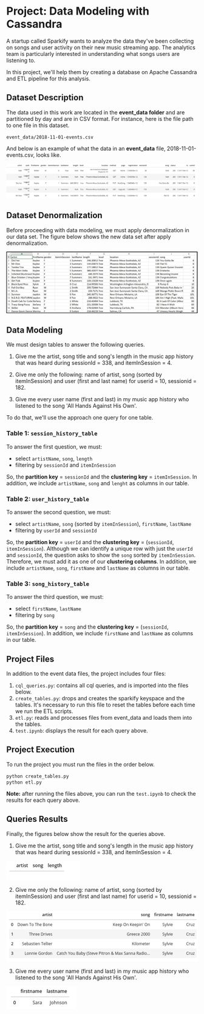 # Project: Data Modeling with Cassandra

A startup called Sparkify wants to analyze the data they've been collecting on songs and user activity on their new music streaming app. 
The analytics team is particularly interested in understanding what songs users are listening to.

In this project, we'll help them by creating a database on Apache Cassandra and ETL pipeline for this analysis.

## Dataset Description
The data used in this work are located in the **event_data folder** and are partitioned by day and are in CSV format. 
For instance, here is the file path to one file in this dataset.

```
event_data/2018-11-01-events.csv
```

And below is an example of what the data in an **event_data** file, 2018-11-01-events.csv, looks like.

![event-datafile](images/image_event_datafile.jpg)

## Dataset Denormalization
Before proceeding with data modeling, we must apply denormalization in our data set. The figure below shows the new data set after apply denormalization.

![event-datafile](images/image_event_datafile_new.jpg)


## Data Modeling
We must design tables to answer the following queries.

1. Give me the artist, song title and song's length in the music app history that was heard during sessionId = 338, and itemInSession = 4.

2. Give me only the following: name of artist, song (sorted by itemInSession) and user (first and last name) for userid = 10, sessionid = 182.

3. Give me every user name (first and last) in my music app history who listened to the song 'All Hands Against His Own'.

To do that, we'll use the approach one query for one table.

### Table 1: `session_history_table`
To answer the first question, we must:
- select `artistName`, `song`, `length`
- filtering by `sessionId` and `itemInSession`

So, the **partition key** = `sessionId` and the **clustering key** = `itemInSession`. In addition, we include `artistName`, `song` and `lenght` as columns in our table.

### Table 2: `user_history_table`
To answer the second question, we must:
- select `artistName`, `song` (sorted by `itemInSession`), `firstName`, `lastName`
- filtering by `userId` and `sessionId`

So, the **partition key** = `userId` and the **clustering key** = (`sessionId`, `itemInSession`). Although we can identify a unique row with just the `userId` and `sessionId`, the question asks to show the `song` sorted by `itemInSession`. Therefore, we must add it as one of our **clustering columns**. In addition, we include `artistName`, `song`, `firstName` and `lastName` as columns in our table.

### Table 3: `song_history_table`
To answer the third question, we must:
- select `firstName`, `lastName`
- filtering by `song`

So, the **partition key** = `song` and the **clustering key** = (`sessionId`, `itemInSession`). In addition, we include `firstName` and `lastName` as columns in our table.


## Project Files
In addition to the event data files, the project includes four files:

1. `cql_queries.py`: contains all cql queries, and is imported into the files below.
2. `create_tables.py`: drops and creates the sparkify keyspace and the tables. It's necessary to run this file to reset the tables before each time we run the ETL scripts.
3. `etl.py`: reads and processes files from event_data and loads them into the tables.
4. `test.ipynb`: displays the result for each query above.


## Project Execution
To run the project you must run the files in the order below.

```
python create_tables.py
python etl.py
```

**Note:** after running the files above, you can run the `test.ipynb` to check the results for each query above.

## Queries Results
Finally, the figures below show the result for the queries above.

1. Give me the artist, song title and song's length in the music app history that was heard during sessionId = 338, and itemInSession = 4.

![query1-result](images/query1_result.jpg)

2. Give me only the following: name of artist, song (sorted by itemInSession) and user (first and last name) for userid = 10, sessionid = 182.

![query2-result](images/query2_result.jpg)

3. Give me every user name (first and last) in my music app history who listened to the song 'All Hands Against His Own'.

![query3-result](images/query3_result.jpg)





